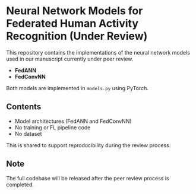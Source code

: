 # Neural Network Models for Federated Human Activity Recognition (Under Review)

This repository contains the implementations of the neural network models used in our manuscript currently under peer review.

- **FedANN**
- **FedConvNN**

Both models are implemented in `models.py` using PyTorch.

## Contents

* Model architectures (FedANN and FedConvNN)  
* No training or FL pipeline code  
* No dataset

This is shared to support reproducibility during the review process.

## Note

The full codebase will be released after the peer review process is completed.
